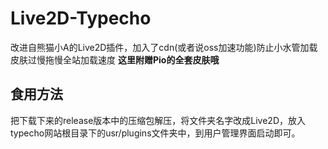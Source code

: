 # Live2D-Typecho

改进自熊猫小A的Live2D插件，加入了cdn(或者说oss加速功能)防止小水管加载皮肤过慢拖慢全站加载速度
**这里附赠Pio的全套皮肤哦**
## 食用方法
把下载下来的release版本中的压缩包解压，将文件夹名字改成Live2D，放入typecho网站根目录下的usr/plugins文件夹中，到用户管理界面启动即可。
